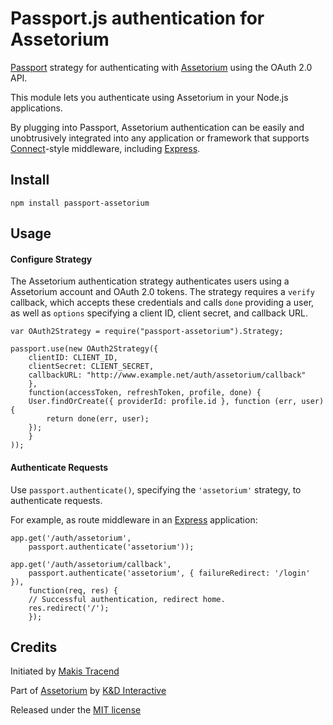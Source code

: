 # Passport.js authentication for Assetorium

[Passport](http://passportjs.org/) strategy for authenticating with [Assetorium](http://assetorium.com/) using the OAuth 2.0 API.

This module lets you authenticate using Assetorium in your Node.js applications.

By plugging into Passport, Assetorium authentication can be easily and unobtrusively integrated into any application or framework that supports [Connect](http://www.senchalabs.org/connect/)-style middleware, including [Express](http://expressjs.com/).

## Install
```
npm install passport-assetorium
```

## Usage

#### Configure Strategy

The Assetorium authentication strategy authenticates users using a Assetorium account and OAuth 2.0 tokens.  The strategy requires a `verify` callback, which accepts these credentials and calls `done` providing a user, as well as `options` specifying a client ID, client secret, and callback URL.
```
var OAuth2Strategy = require("passport-assetorium").Strategy;

passport.use(new OAuth2Strategy({
	clientID: CLIENT_ID,
	clientSecret: CLIENT_SECRET,
	callbackURL: "http://www.example.net/auth/assetorium/callback"
	},
	function(accessToken, refreshToken, profile, done) {
	User.findOrCreate({ providerId: profile.id }, function (err, user) {
		return done(err, user);
	});
	}
));
```

#### Authenticate Requests

Use `passport.authenticate()`, specifying the `'assetorium'` strategy, to authenticate requests.

For example, as route middleware in an [Express](http://expressjs.com/) application:

```
app.get('/auth/assetorium',
	passport.authenticate('assetorium'));

app.get('/auth/assetorium/callback',
	passport.authenticate('assetorium', { failureRedirect: '/login' }),
	function(req, res) {
	// Successful authentication, redirect home.
	res.redirect('/');
	});
```

## Credits

Initiated by [Makis Tracend](http://github.com/tracend)

Part of [Assetorium](http://assetorium.com/) by [K&D Interactive](http://kdi.co/)

Released under the [MIT license](http://makesites.org/licenses/MIT)

